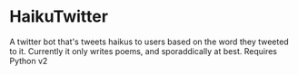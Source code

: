 # HaikuTwitter
A twitter bot that's tweets haikus to users based on the word they tweeted to it.
Currently it only writes poems, and sporaddically at best.
Requires Python v2
